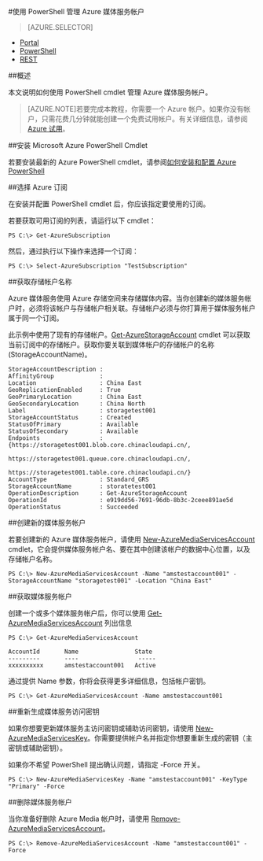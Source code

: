 <properties 
	pageTitle="使用 PowerShell 管理 Azure 媒体服务帐户" 
	description="了解如何使用 PowerShell cmdlet 管理 Azure 媒体服务帐户。" 
	authors="Juliako" 
	manager="dwrede" 
	editor="" 
	services="media-services" 
	documentationCenter=""/>

<tags 
	ms.service="media-services" 
	ms.date="06/16/2015" 
	wacn.date="08/29/2015"/>


#使用 PowerShell 管理 Azure 媒体服务帐户

> [AZURE.SELECTOR]
- [Portal](/documentation/articles/media-services-create-account)
- [PowerShell](/documentation/articles/media-services-manage-with-powershell)
- [REST](https://msdn.microsoft.com/zh-CN/library/azure/dn167014.aspx)

##概述 

本文说明如何使用 PowerShell cmdlet 管理 Azure 媒体服务帐户。

>[AZURE.NOTE]若要完成本教程，你需要一个 Azure 帐户。如果你没有帐户，只需花费几分钟就能创建一个免费试用帐户。有关详细信息，请参阅 <a href="/pricing/1rmb-trial/" target="_blank">Azure 试用</a>。

##安装 Microsoft Azure PowerShell Cmdlet

若要安装最新的 Azure PowerShell cmdlet，请参阅[如何安装和配置 Azure PowerShell](/documentation/articles/powershell-install-configure)

##选择 Azure 订阅

在安装并配置 PowerShell cmdlet 后，你应该指定要使用的订阅。

若要获取可用订阅的列表，请运行以下 cmdlet：

	PS C:\> Get-AzureSubscription

然后，通过执行以下操作来选择一个订阅：

	PS C:\> Select-AzureSubscription "TestSubscription"

 
##获取存储帐户名称

Azure 媒体服务使用 Azure 存储空间来存储媒体内容。当你创建新的媒体服务帐户时，必须将该帐户与存储帐户相关联。存储帐户必须与你打算用于媒体服务帐户属于同一个订阅。

此示例中使用了现有的存储帐户。[Get-AzureStorageAccount](https://msdn.microsoft.com/zh-CN/library/azure/dn495134.aspx) cmdlet 可以获取当前订阅中的存储帐户。获取你要关联到媒体帐户的存储帐户的名称 (StorageAccountName)。

	StorageAccountDescription :
	AffinityGroup             :
	Location                  : China East
	GeoReplicationEnabled     : True
	GeoPrimaryLocation        : China East
	GeoSecondaryLocation      : China North
	Label                     : storagetest001
	StorageAccountStatus      : Created
	StatusOfPrimary           : Available
	StatusOfSecondary         : Available
	Endpoints                 : {https://storagetest001.blob.core.chinacloudapi.cn/,
	                            https://storagetest001.queue.core.chinacloudapi.cn/,
	                            https://storagetest001.table.core.chinacloudapi.cn/}
	AccountType               : Standard_GRS
	StorageAccountName        : storatetest001
	OperationDescription      : Get-AzureStorageAccount
	OperationId               : e919dd56-7691-96db-8b3c-2ceee891ae5d
	OperationStatus           : Succeeded

##创建新的媒体服务帐户

若要创建新的 Azure 媒体服务帐户，请使用 [New-AzureMediaServicesAccount](https://msdn.microsoft.com/zh-CN/library/azure/dn495286.aspx) cmdlet，它会提供媒体服务帐户名、要在其中创建该帐户的数据中心位置，以及存储帐户名称。


	PS C:\> New-AzureMediaServicesAccount -Name "amstestaccount001" -StorageAccountName "storagetest001" -Location "China East"

##获取媒体服务帐户

创建一个或多个媒体服务帐户后，你可以使用 [Get-AzureMediaServicesAccount](https://msdn.microsoft.com/zh-CN/library/azure/dn495286.aspx) 列出信息

	
	PS C:\> Get-AzureMediaServicesAccount
	
	AccountId		Name				State
	---------       ----       			 -----
	xxxxxxxxxx      amstestaccount001   Active

通过提供 Name 参数，你将会获得更多详细信息，包括帐户密钥。

	PS C:\> Get-AzureMediaServicesAccount -Name amstestaccount001

##重新生成媒体服务访问密钥

如果你想要更新媒体服务主访问密钥或辅助访问密钥，请使用 [New-AzureMediaServicesKey](https://msdn.microsoft.com/zh-CN/library/azure/dn495215.aspx)。你需要提供帐户名并指定你想要重新生成的密钥（主密钥或辅助密钥）。

如果你不希望 PowerShell 提出确认问题，请指定 -Force 开关。

	PS C:\> New-AzureMediaServicesKey -Name "amstestaccount001" -KeyType "Primary" -Force

##删除媒体服务帐户

当你准备好删除 Azure Media 帐户时，请使用 [Remove-AzureMediaServicesAccount](https://msdn.microsoft.com/zh-CN/library/azure/dn495220.aspx)。

	PS C:\> Remove-AzureMediaServicesAccount -Name "amstestaccount001" -Force

<!---HONumber=67-->